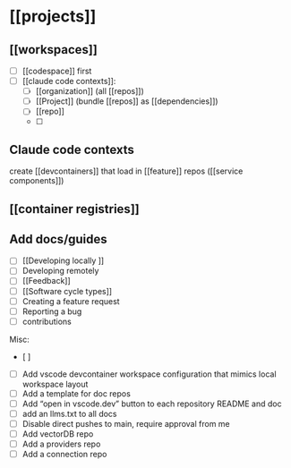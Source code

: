 # [[projects]]

## [[workspaces]]
- [ ] [[codespace]] first
- [ ] [[claude code contexts]]:
	- [ ] [[organization]] (all [[repos]]) 
	- [ ] [[Project]] (bundle [[repos]] as [[dependencies]])
	- [ ] [[repo]]
	- [ ] 
	

## Claude code contexts

create [[devcontainers]] that load in [[feature]] repos ([[service components]])

## [[container registries]]

## Add docs/guides
- [ ] [[Developing locally ]]
- [ ] Developing remotely
- [ ] [[Feedback]]
- [ ] [[Software cycle types]]
- [ ] Creating a feature request
- [ ] Reporting a bug
- [ ] contributions

Misc:
- [ ] 
- [ ] Add vscode devcontainer workspace configuration that mimics local workspace layout
- [ ] Add a template for doc repos 
- [ ] Add “open in vscode.dev” button to each repository README and doc
- [ ] add an llms.txt to all docs
- [ ] Disable direct pushes to main, require approval from me
- [ ] Add vectorDB repo
- [ ] Add a providers repo
- [ ] Add a connection repo
